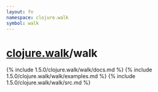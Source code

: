 ```yaml
---
layout: fn
namespace: clojure.walk
symbol: walk
---
```


# [clojure.walk](../)/walk

{% include 1.5.0/clojure.walk/walk/docs.md %}
{% include 1.5.0/clojure.walk/walk/examples.md %}
{% include 1.5.0/clojure.walk/walk/src.md %}


